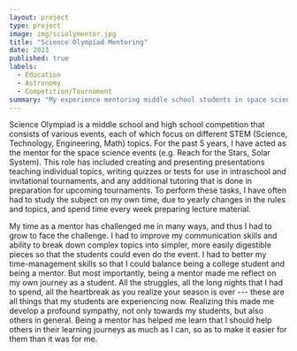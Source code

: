 ```yaml
---
layout: project
type: project
image: img/sciolymentor.jpg
title: "Science Olympiad Mentoring"
date: 2023
published: true
labels:
  - Education
  - Astronomy
  - Competition/Tournament
summary: "My experience mentoring middle school students in space science for Science Olympiad."
---
```


Science Olympiad is a middle school and high school competition that consists of various events, each of which focus on different STEM (Science, Technology, Engineering, Math) topics. For the past 5 years, I have acted as the mentor for the space science events (e.g. Reach for the Stars, Solar System). This role has included creating and presenting presentations teaching individual topics, writing quizzes or tests for use in intraschool and invitational tournaments, and any additional tutoring that is done in preparation for upcoming tournaments. To perform these tasks, I have often had to study the subject on my own time, due to yearly changes in the rules and topics, and spend time every week preparing lecture material.

My time as a mentor has challenged me in many ways, and thus I had to grow to face the challenge. I had to improve my communication skills and ability to break down complex topics into simpler, more easily digestible pieces so that the students could even do the event. I had to better my time-management skills so that I could balance being a college student and being a mentor. But most importantly, being a mentor made me reflect on my own journey as a student. All the struggles, all the long nights that I had to spend, all the heartbreak as you realize your season is over --- these are all things that my students are experiencing now. Realizing this made me develop a profound sympathy, not only towards my students, but also others in general. Being a mentor has helped me learn that I should help others in their learning journeys as much as I can, so as to make it easier for them than it was for me.
